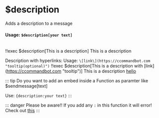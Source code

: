 #  $description
Adds a description to a message

#### Usage: `$description[your text]`
<br/>
<discord-messages>
	<discord-message :bot="false" role-color="#ffcc9a" author="Member">
		!!exec $description[This is a description]
	</discord-message>
	<discord-message :bot="true" role-color="#0099ff" author="Custom Command" avatar="https://media.discordapp.net/avatars/725721249652670555/781224f90c3b841ba5b40678e032f74a.webp">
		<discord-embed
			slot="embeds"
		>
        This is a description
		</discord-embed>
	</discord-message>
</discord-messages>

Description with hyperlinks:
Usage:  `\[link\](https://ccommandbot.com "tooltip(optional)")`
<discord-messages>
	<discord-message :bot="false" role-color="#ffcc9a" author="Member">
		!!exec $description[This is a description with \[link\](https://ccommandbot.com "tooltip")]
	</discord-message>
	<discord-message :bot="true" role-color="#0099ff" author="Custom Command" avatar="https://media.discordapp.net/avatars/725721249652670555/781224f90c3b841ba5b40678e032f74a.webp">
		<discord-embed
			slot="embeds"
		>
        This is a description <a href="https://ccommandbot.com" target="_blank" title="tooltip">hello</a>
		</discord-embed>
	</discord-message>
</discord-messages>

::: tip Do you want to add an embed inside a Function as paramter like $sendmessage[text]

Use: `{description:your text}`
:::

::: danger Please be aware!!
If you add any `:` in this function it will error! Check out [this](../../guide/syntax.md)
:::